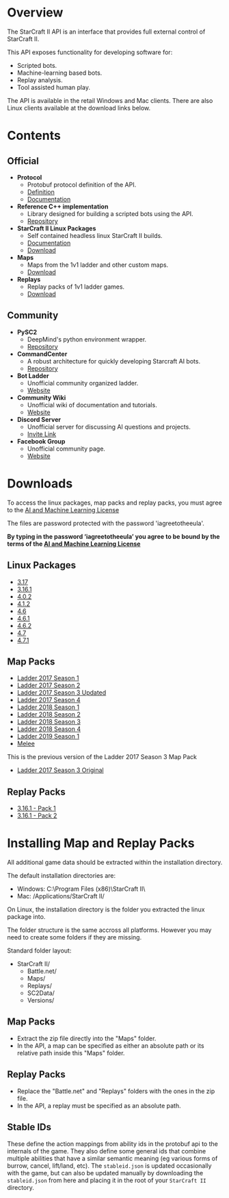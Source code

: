 # Overview

The StarCraft II API is an interface that provides full external control of StarCraft II.

This API exposes functionality for developing software for:
* Scripted bots.
* Machine-learning based bots.
* Replay analysis.
* Tool assisted human play.

The API is available in the retail Windows and Mac clients. There are also Linux clients available at the download links below.

# Contents

## Official

* **Protocol**
    * Protobuf protocol definition of the API.
    * [Definition](s2clientprotocol/sc2api.proto)
    * [Documentation](docs/protocol.md)
* **Reference C++ implementation**
    * Library designed for building a scripted bots using the API.
    * [Repository](https://github.com/Blizzard/s2client-api)
* **StarCraft II Linux Packages**
    * Self contained headless linux StarCraft II builds.
    * [Documentation](docs/linux.md)
    * [Download](#downloads)
* **Maps**
    * Maps from the 1v1 ladder and other custom maps.
    * [Download](#downloads)
* **Replays**
    * Replay packs of 1v1 ladder games.
    * [Download](#downloads)

## Community

* **PySC2**
  * DeepMind's python environment wrapper. 
  * [Repository](https://github.com/deepmind/pysc2)
* **CommandCenter**
  * A robust architecture for quickly developing Starcraft AI bots.
  * [Repository](https://github.com/davechurchill/CommandCenter)
* **Bot Ladder**
  * Unofficial community organized ladder.
  * [Website](http://sc2ai.net/)
* **Community Wiki**
  * Unofficial wiki of documentation and tutorials.
  * [Website](http://wiki.sc2ai.net/Main_Page)
* **Discord Server**
  * Unofficial server for discussing AI questions and projects.
  * [Invite Link](https://discord.gg/BH58ZVt)
* **Facebook Group**
  * Unofficial community page.
  * [Website](https://www.facebook.com/groups/969196249883813/)


# Downloads

To access the linux packages, map packs and replay packs, you must agree to the [AI and Machine Learning License](http://blzdistsc2-a.akamaihd.net/AI_AND_MACHINE_LEARNING_LICENSE.html)

The files are password protected with the password 'iagreetotheeula'.

**By typing in the password ‘iagreetotheeula’ you agree to be bound by the terms of the [AI and Machine Learning License](http://blzdistsc2-a.akamaihd.net/AI_AND_MACHINE_LEARNING_LICENSE.html)**

## Linux Packages

* [3.17](http://blzdistsc2-a.akamaihd.net/Linux/SC2.3.17.zip)
* [3.16.1](http://blzdistsc2-a.akamaihd.net/Linux/SC2.3.16.1.zip)
* [4.0.2](http://blzdistsc2-a.akamaihd.net/Linux/SC2.4.0.2.zip)
* [4.1.2](http://blzdistsc2-a.akamaihd.net/Linux/SC2.4.1.2.60604_2018_05_16.zip)
* [4.6](http://blzdistsc2-a.akamaihd.net/Linux/SC2.4.6.0.67926.zip)
* [4.6.1](http://blzdistsc2-a.akamaihd.net/Linux/SC2.4.6.1.68195.zip)
* [4.6.2](http://blzdistsc2-a.akamaihd.net/Linux/SC2.4.6.2.69232.zip)
* [4.7](http://blzdistsc2-a.akamaihd.net/Linux/SC2.AStar.4.7.zip) 
* [4.7.1](http://blzdistsc2-a.akamaihd.net/Linux/SC2.4.7.1.zip) 

## Map Packs

* [Ladder 2017 Season 1](http://blzdistsc2-a.akamaihd.net/MapPacks/Ladder2017Season1.zip)
* [Ladder 2017 Season 2](http://blzdistsc2-a.akamaihd.net/MapPacks/Ladder2017Season2.zip)
* [Ladder 2017 Season 3 Updated](http://blzdistsc2-a.akamaihd.net/MapPacks/Ladder2017Season3_Updated.zip)
* [Ladder 2017 Season 4](http://blzdistsc2-a.akamaihd.net/MapPacks/Ladder2017Season4.zip)
* [Ladder 2018 Season 1](http://blzdistsc2-a.akamaihd.net/MapPacks/Ladder2018Season1.zip)
* [Ladder 2018 Season 2](http://blzdistsc2-a.akamaihd.net/MapPacks/Ladder2018Season2_Updated.zip)
* [Ladder 2018 Season 3](http://blzdistsc2-a.akamaihd.net/MapPacks/Ladder2018Season3.zip)
* [Ladder 2018 Season 4](http://blzdistsc2-a.akamaihd.net/MapPacks/Ladder2018Season4.zip)
* [Ladder 2019 Season 1](http://blzdistsc2-a.akamaihd.net/MapPacks/Ladder2019Season1.zip)
* [Melee](http://blzdistsc2-a.akamaihd.net/MapPacks/Melee.zip)

This is the previous version of the Ladder 2017 Season 3 Map Pack
* [Ladder 2017 Season 3 Original](http://blzdistsc2-a.akamaihd.net/MapPacks/Ladder2017Season3.zip)

## Replay Packs

* [3.16.1 - Pack 1](http://blzdistsc2-a.akamaihd.net/ReplayPacks/3.16.1-Pack_1-fix.zip)
* [3.16.1 - Pack 2](http://blzdistsc2-a.akamaihd.net/ReplayPacks/3.16.1-Pack_2.zip)

# Installing Map and Replay Packs

All additional game data should be extracted within the installation directory.

The default installation directories are:
* Windows: C:\Program Files (x86)\StarCraft II\
* Mac: /Applications/StarCraft II/

On Linux, the installation directory is the folder you extracted the linux package into.

The folder structure is the same accross all platforms. However you may need to create some folders if they are missing.

Standard folder layout:
* StarCraft II/
    * Battle.net/
    * Maps/
    * Replays/
    * SC2Data/
    * Versions/

## Map Packs
* Extract the zip file directly into the "Maps" folder.
* In the API, a map can be specified as either an absolute path or its relative path inside this "Maps" folder.

## Replay Packs
* Replace the "Battle.net" and "Replays" folders with the ones in the zip file.
* In the API, a replay must be specified as an absolute path.

## Stable IDs

These define the action mappings from ability ids in the protobuf api to the internals of the game.
They also define some general ids that combine multiple abilities that have a similar semantic meaning
(eg various forms of burrow, cancel, lift/land, etc). The `stableid.json` is updated occasionally with
the game, but can also be updated manually by downloading the `stableid.json` from here and placing it
in the root of your `StarCraft II` directory.

